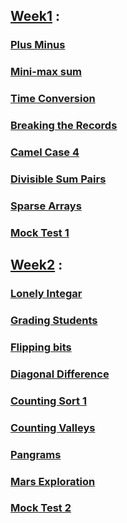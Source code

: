 ## [Week1](https://github.com/rawanmohameedd/HackerRank-3-Months-Preparation-Kit-solutions/tree/main/Week1) :
 ### [Plus Minus](https://github.com/rawanmohameedd/HackerRank-3-Months-Preparation-Kit-solutions/blob/main/Week1/PlusMinus.cpp)
 ### [Mini-max sum](https://github.com/rawanmohameedd/HackerRank-3-Months-Preparation-Kit-solutions/blob/main/Week1/Mini%20Max%20Sum.cpp)
 ### [Time Conversion](https://github.com/rawanmohameedd/HackerRank-3-Months-Preparation-Kit-solutions/blob/main/Week1/Time%20Conversion.cpp)
 ### [Breaking the Records](https://github.com/rawanmohameedd/HackerRank-3-Months-Preparation-Kit-solutions/blob/main/Week1/Breaking%20the%20records.cpp)
 ### [Camel Case 4](https://github.com/rawanmohameedd/HackerRank-3-Months-Preparation-Kit-solutions/blob/main/Week1/Camel%20Case%204.cpp)
 ### [Divisible Sum Pairs](https://github.com/rawanmohameedd/HackerRank-3-Months-Preparation-Kit-solutions/blob/main/Week1/Divisible%20Sum%20Pairs.cpp)
###  [Sparse Arrays](https://github.com/rawanmohameedd/HackerRank-3-Months-Preparation-Kit-solutions/blob/main/Week1/Sparse%20Arrays.cpp)
 ### [Mock Test 1](https://github.com/rawanmohameedd/HackerRank-3-Months-Preparation-Kit-solutions/blob/main/Mock%20Tests/Mock%20Test%201.cpp)

## [Week2](https://github.com/rawanmohameedd/HackerRank-3-Months-Preparation-Kit-solutions/tree/main/Week2) :
 ###   [Lonely Integar](https://github.com/rawanmohameedd/HackerRank-3-Months-Preparation-Kit-solutions/blob/main/Week2/Lonely%20Integer.cpp)
 ###   [Grading Students](https://github.com/rawanmohameedd/HackerRank-3-Months-Preparation-Kit-solutions/blob/main/Week2/Grading%20Students.cpp)
 ### [Flipping bits](https://github.com/rawanmohameedd/HackerRank-3-Months-Preparation-Kit-solutions/blob/main/Week2/Flipping%20bits.cpp)
  ###  [Diagonal Difference](https://github.com/rawanmohameedd/HackerRank-3-Months-Preparation-Kit-solutions/blob/main/Week2/Diagonal%20Difference.cpp)
  ### [Counting Sort 1](https://github.com/rawanmohameedd/HackerRank-3-Months-Preparation-Kit-solutions/blob/main/Week2/Counting%20Sort%201.cpp)
  ### [Counting Valleys](https://github.com/rawanmohameedd/HackerRank-3-Months-Preparation-Kit-solutions/blob/main/Week2/Counting%20Valleys.cpp)
   ### [Pangrams](https://github.com/rawanmohameedd/HackerRank-3-Months-Preparation-Kit-solutions/blob/main/Week2/Pangrams.cpp)
   ### [Mars Exploration](https://github.com/rawanmohameedd/HackerRank-3-Months-Preparation-Kit-solutions/blob/main/Week2/Mars%20Exploration.cpp)
   ### [Mock Test 2](https://github.com/rawanmohameedd/HackerRank-3-Months-Preparation-Kit-solutions/blob/main/Mock%20Tests/Mock%20Test%202.cpp)


